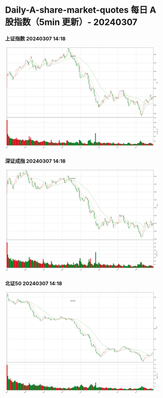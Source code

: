 
# Daily-A-share-market-quotes 每日 A 股指数（5min 更新）- 20240307

### 上证指数 20240307 14:18
![](./fig/2024/3/20240307-sh000001.png)

### 深证成指 20240307 14:18
![](./fig/2024/3/20240307-sz399001.png)

### 北证50 20240307 14:18
![](./fig/2024/3/20240307-bj899050.png)
